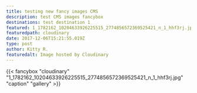 ```yaml
---
title: testing new fancy images CMS
description: test CMS images fancybox
destinations: test destination 1
featured: 1_1782162_10204633926225515_2774856572369525421_n_1_hhf3rj.jpg
featuredpath: cloudinary
date: 2017-12-06T15:21:55.019Z
type: post
author: Kitty R.
featuredalt: Image hosted by Cloudinary
---
```

{{< fancybox "cloudinary" "1_1782162_10204633926225515_2774856572369525421_n_1_hhf3rj.jpg"  "caption" "gallery" >}}
